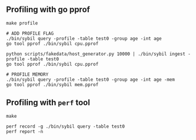 ## Profiling with go pprof

    make profile

    # ADD PROFILE FLAG
    ./bin/sybil query -profile -table test0 -group age -int age
    go tool pprof ./bin/sybil cpu.pprof

    python scripts/fakedata/host_generator.py 10000 | ./bin/sybil ingest -profile -table test0
    go tool pprof ./bin/sybil cpu.pprof

    # PROFILE MEMORY
    ./bin/sybil query -profile -table test0 -group age -int age -mem
    go tool pprof ./bin/sybil mem.pprof


## Profiling with `perf` tool

    make

    perf record -g ./bin/sybil query -table test0
    perf report -n

